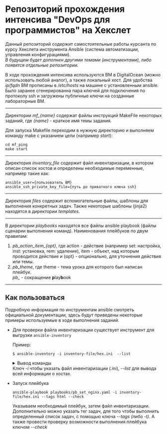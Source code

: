 # Репозиторий прохождения интенсива "DevOps для программистов" на Хекслет

Данный репозиторий содержит самостоятельные работы курсанта по курсу Хекслета инструмента Ansible (система автоматизации, управления конфигурациями).\
*В будущем будет дополнен другими темами (инструментами), либо появятся отдельные репозитории.*

В ходе прохождения интенсива используются ВМ в DigitalOcean (можно использовать любой аналог), а также локальный хост.
Для удобства *ip/fqdn* ВМ прописаны в */etc/hosts* на машине с установленным ansible. Было заранее сгенерированна пара ключей для подключения по протоколу ssh и загружены публичные ключи на созданные лабораторные ВМ.
<hr>
Директории <i>mf_{name}</i> содержат файлы инструкций MakeFile некоторых заданий, где <i>{name}</i> - краткое имя темы задания.

Для запуска Makefile переходим в нужную директорию и выполняем команду make с указанием цели (например *start*):

```
cd mf_ping
make start
```
<hr>
Директория <i>inventory_file</i> содержит файл инвентаризации, в котором описан список хостов и определены необходимые переменные, например такие как:

```
ansible_user={пользователь ВМ}
ansible_ssh_private_key_file={путь до приватного ключа ssh}
```
<hr>
Директория <i>files</i> содержит вспомогательные файлы, шаблоны для выполнения конкретных задач. Также некоторые шаблоны (jinja2) находятся в директории <i>templates</i>.
<hr>
В директории <i>playbooks</i> находятся все файлы ansible playbook (файлы сценарии выполнения команд).
Наименования плейбуков по двум правилам:

1. <i>pb_action_item_{opt}</i>, где action - действие (например set: настройка, inst: установка, rem: удаление), item - объект, над которым проводится действие и {opt} - опционально, для уточнения действия или темы.
2. <i>pb_theme</i>, где theme - тема урока для которого был написан плейбук.\
    <i>pb_</i> - сокращение <b>p</b>lay<b>b</b>ook

<hr>

## Как пользоваться 
Подробную информация по инструментам ansible смотреть официальной документации, здесь будут приведены некоторые примеры используемые в ходе выполнения заданий.

- Для проверки файла инвентаризации существует инструмент для выгрузки `ansible-inventory`

    Пример:
    ```
    $ ansible-inventory -i inventory-file/hex.ini  --list
    ```
    <details><summary>Вывод команды</summary>
    
    ```
    $ ansible-inventory -i inventory-file/hex.ini  --list
    {
        "_meta": {
            "hostvars": {
                "hex-do1": {
                    "ansible_ssh_private_key_file": "~/.ssh/hexdo",
                    "ansible_user": "root",
                    "server_name": "websrv"
                },
                "hex-do2": {
                    "ansible_ssh_private_key_file": "~/.ssh/hexdo",
                    "ansible_user": "root",
                    "server_name": "appsrv"
                },
                "hex-do3-cent": {
                    "ansible_ssh_private_key_file": "~/.ssh/hexdo",
                    "ansible_user": "root",
                    "server_name": "centos-srv"
                },
                "hex-do4-deb": {
                    "ansible_ssh_private_key_file": "~/.ssh/hexdo",
                    "ansible_user": "root"
                }
            }
        },
        "all": {
            "children": [
                "allservs",
                "buntuhttp",
                "debcent",
                "servs",
                "ungrouped"
            ]
        },
        "allservs": {
            "children": [
                "appserv",
                "cents",
                "deb",
                "webserv"
            ]
        },
        "appserv": {
            "hosts": [
                "hex-do2"
            ]
        },
        "buntuhttp": {
            "children": [
                "appserv",
                "webserv"
            ]
        },
        "cents": {
            "hosts": [
                "hex-do3-cent"
            ]
        },
        "deb": {
            "hosts": [
                "hex-do4-deb"
            ]
        },
        "debcent": {
            "children": [
                "cents",
                "deb"
            ]
        },
        "servs": {
            "children": [
                "appserv",
                "webserv"
            ]
        },
        "webserv": {
            "hosts": [
                "hex-do1"
            ]
        }
    }
    ```
    </details>
    Ключ <i>-i</i> чтобы указать файл инвентаризации (.ini), <i>--list</i> для вывода всей информации о хостах.

- Запуск плейбука
    
    ```
    ansible-playbook playbooks/pb_set_nginx.yaml -i inventory-file/hex.ini --tags html --check
    ```
    Указываем необходимый плейбук, затем файл инвентаризации. Дополнительно можно указать тег задач, для того чтобы выполнить определенный список задач, с помощью ключа <i>--tags (либо -t)</i>. А также провести проверку возможности выполнения плейбука ключом <i>--check</i>